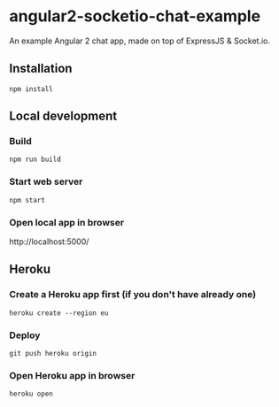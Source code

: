 # angular2-socketio-chat-example
An example Angular 2 chat app, made on top of ExpressJS &amp; Socket.io.

## Installation

```
npm install
```

## Local development

### Build

```
npm run build
```

### Start web server

```
npm start
```

### Open local app in browser

http://localhost:5000/

## Heroku

### Create a Heroku app first (if you don't have already one)

```
heroku create --region eu
```

### Deploy

```
git push heroku origin
```

### Open Heroku app in browser

```
heroku open
```

